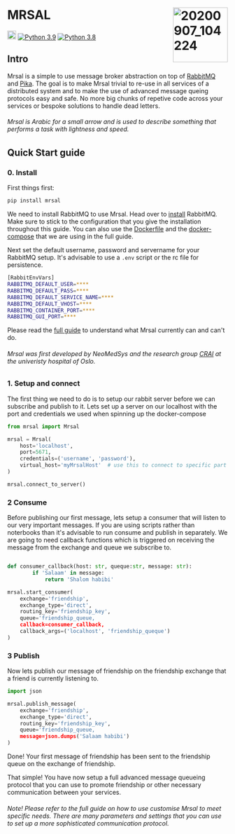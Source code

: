 # MRSAL  <img align="right" width="125" alt="20200907_104224" src="https://user-images.githubusercontent.com/29639563/187228621-af1d695d-29a3-4940-9a8c-c19bcd6421a5.png">
<img src="https://img.shields.io/badge/release-v0.1.0--alpha-blue" height="20" /> [![Python 3.9](https://img.shields.io/badge/python-3.9-blue.svg)](https://www.python.org/downloads/release/python-390/)
[![Python 3.8](https://img.shields.io/badge/python-3.8-blue.svg)](https://www.python.org/downloads/release/python-380/) 

## Intro
Mrsal is a simple to use message broker abstraction on top of [RabbitMQ](https://www.rabbitmq.com/) and [Pika](https://pika.readthedocs.io/en/stable/index.html). The goal is to make Mrsal trivial to re-use in all services of a distributed system and to make the use of advanced message queing protocols easy and safe. No more big chunks of repetive code across your services or bespoke solutions to handle dead letters. 

###### Mrsal is Arabic for a small arrow and is used to describe something that performs a task with lightness and speed. 

## Quick Start guide

### 0. Install

First things first: 

```bash
pip install mrsal
```

We need to install RabbitMQ to use Mrsal. Head over to [install](https://www.rabbitmq.com/download.html) RabbitMQ. Make sure to stick to the configuration that you give the installation throughout this guide. You can also use the [Dockerfile](https://github.com/NeoMedSys/mrsal/blob/main/Dockerfile) and the [docker-compose](https://github.com/NeoMedSys/mrsal/blob/main/docker-compose.yml) that we are using in the full guide.

Next set the default username, password and servername for your RabbitMQ setup. It's advisable to use a `.env` script or the rc file for persistence.

```bash
[RabbitEnvVars]
RABBITMQ_DEFAULT_USER=****
RABBITMQ_DEFAULT_PASS=****
RABBITMQ_DEFAULT_SERVICE_NAME=****
RABBITMQ_DEFAULT_VHOST=****
RABBITMQ_CONTAINER_PORT=****
RABBITMQ_GUI_PORT=****
```

Please read the [full guide](https://github.com/NeoMedSys/mrsal/blob/main/FullGuide.md) to understand what Mrsal currently can and can't do.

###### Mrsal was first developed by NeoMedSys and the research group [CRAI](https://crai.no/) at the univeristy hospital of Oslo.

### 1. Setup and connect


The first thing we need to do is to setup our rabbit server before we can subscribe and publish to it. Lets set up a server on our localhost with the port and credentials we used when spinning up the docker-compose

```python
from mrsal import Mrsal

mrsal = Mrsal(
    host='localhost',
    port=5671,
    credentials=('username', 'password'),
    virtual_host='myMrsalHost'  # use this to connect to specific part of the rabbit server
)

mrsal.connect_to_server()
```

### 2 Consume

Before publishing our first message, lets setup a consumer that will listen to our very important messages. If you are using scripts rather than noterbooks than it's advisable to run consume and publish in separately. We are going to need callback functions which is triggered on receiving the message from the exchange and queue we subscribe to.


```python

def consumer_callback(host: str, queque:str, message: str):
        if 'Salaam' in message:
            return 'Shalom habibi'

mrsal.start_consumer(
    exchange='friendship',
    exchange_type='direct',
    routing_key='friendship_key',
    queue='friendship_queue,
    callback=consumer_callback,
    callback_args=('localhost', 'friendship_queque')
)
```

### 3 Publish
Now lets publish our message of friendship on the friendship exchange that a friend is currently listening to.

```python
import json

mrsal.publish_message(
    exchange='friendship',
    exchange_type='direct',
    routing_key='friendship_key',
    queue='friendship_queue,
    message=json.dumps('Salaam habibi')
)
```

Done! Your first message of friendship has been sent to the friendship queue on the exchange of friendship.

That simple! You have now setup a full advanced message queueing protocol that you can use to promote friendship or other necessary communication between your services.

###### Note! Please refer to the full guide on how to use customise Mrsal to meet specific needs. There are many parameters and settings that you can use to set up a more sophisticated communication protocol.
